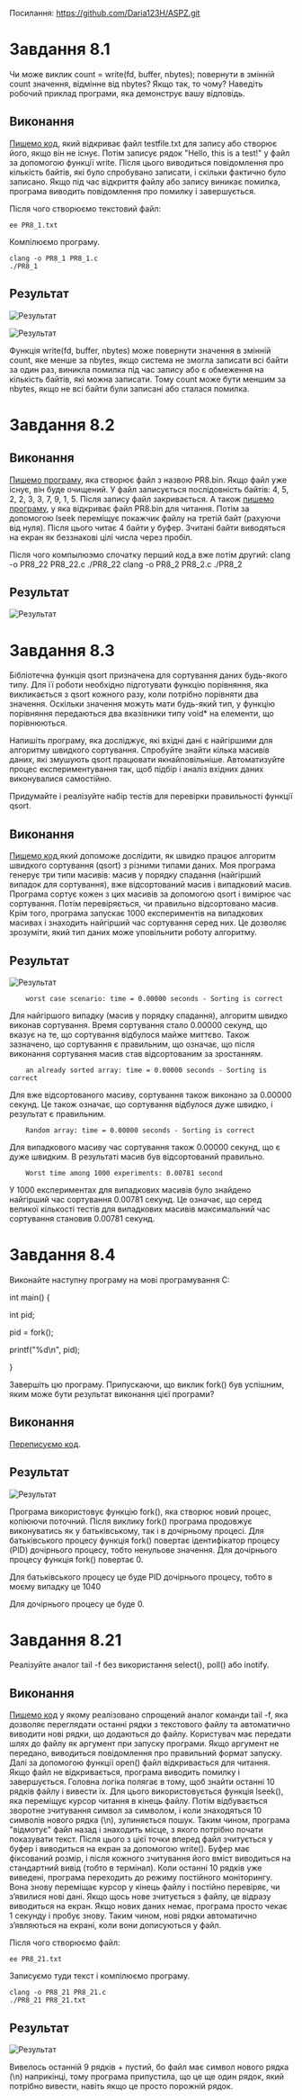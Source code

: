 Посилання: https://github.com/Daria123H/ASPZ.git

# Завдання 8.1

Чи може виклик count = write(fd, buffer, nbytes); повернути в змінній count значення, відмінне від nbytes? Якщо так, то чому? Наведіть робочий приклад програми, яка демонструє вашу відповідь.

## Виконання

[Пишемо код](https://github.com/Daria123H/ASPZ/blob/main/Pr8/PR8_1/PR8_1.c), який відкриває файл testfile.txt для запису або створює його, якщо він не існує. Потім записує рядок "Hello, this is a test!" у файл за допомогою функції write. Після цього виводиться повідомлення про кількість байтів, які було спробувано записати, і скільки фактично було записано. Якщо під час відкриття файлу або запису виникає помилка, програма виводить повідомлення про помилку і завершується.

Після чого створюємо текстовий файл:

    ee PR8_1.txt

Компілюємо програму. 

    clang -o PR8_1 PR8_1.c
    ./PR8_1 

## Результат

![Результат](https://github.com/Daria123H/ASPZ/blob/main/Pr8/PR8_1/PR8_1.png)

![Результат](https://github.com/Daria123H/ASPZ/blob/main/Pr8/PR8_1/PR8_11.png)

Функція write(fd, buffer, nbytes) може повернути значення в змінній count, яке менше за nbytes, якщо система не змогла записати всі байти за один раз, виникла помилка під час запису або є обмеження на кількість байтів, які можна записати. Тому count може бути меншим за nbytes, якщо не всі байти були записані або сталася помилка.

# Завдання 8.2

## Виконання

[Пишемо програму](https://github.com/Daria123H/ASPZ/blob/main/Pr8/PR8_2/PR8_22.c), яка створює файл з назвою PR8.bin. Якщо файл уже існує, він буде очищений. У файл записується послідовність байтів: 4, 5, 2, 2, 3, 3, 7, 9, 1, 5. Після запису файл закривається.
А також [пишемо програму](https://github.com/Daria123H/ASPZ/blob/main/Pr8/PR8_2/PR8_2.c), у яка відкриває файл PR8.bin для читання. Потім за допомогою lseek переміщує покажчик файлу на третій байт (рахуючи від нуля). Після цього читає 4 байти у буфер. Зчитані байти виводяться на екран як беззнакові цілі числа через пробіл.

Після чого компылюэмо спочатку перший код,а вже потім другий:
     clang -o PR8_22 PR8_22.c
    ./PR8_22 
     clang -o PR8_2 PR8_2.c
    ./PR8_2

## Результат

![Результат](https://github.com/Daria123H/ASPZ/blob/main/Pr8/PR8_2/PR8_44.png)


# Завдання 8.3

Бібліотечна функція qsort призначена для сортування даних будь-якого типу. Для її роботи необхідно підготувати функцію порівняння, яка викликається з qsort кожного разу, коли потрібно порівняти два значення. Оскільки значення можуть мати будь-який тип, у функцію порівняння передаються два вказівники типу void* на елементи, що порівнюються.
 
Напишіть програму, яка досліджує, які вхідні дані є найгіршими для алгоритму швидкого сортування. Спробуйте знайти кілька масивів даних, які змушують qsort працювати якнайповільніше. Автоматизуйте процес експериментування так, щоб підбір і аналіз вхідних даних виконувалися самостійно.

Придумайте і реалізуйте набір тестів для перевірки правильності функції qsort.

## Виконання

[Пишемо код](https://github.com/Daria123H/ASPZ/blob/main/Pr8/PR8_3/PR8_3.c),який допоможе дослідити, як швидко працює алгоритм швидкого сортування (qsort) з різними типами даних. Моя програма генерує три типи масивів: масив у порядку спадання (найгірший випадок для сортування), вже відсортований масив і випадковий масив. Програма сортує кожен з цих масивів за допомогою qsort і вимірює час сортування. Потім перевіряється, чи правильно відсортовано масив. Крім того, програма запускає 1000 експериментів на випадкових масивах і знаходить найгірший час сортування серед них. Це дозволяє зрозуміти, який тип даних може уповільнити роботу алгоритму.

## Результат

![Результат](https://github.com/Daria123H/ASPZ/blob/main/Pr8/PR8_3/PR8_3.png)

        worst case scenario: time = 0.00000 seconds - Sorting is correct

Для найгіршого випадку (масив у порядку спадання), алгоритм швидко виконав сортування. Время сортування стало 0.00000 секунд, що вказує на те, що сортування відбулося майже миттєво. Також зазначено, що сортування є правильним, що означає, що після виконання сортування масив став відсортованим за зростанням.

        an already sorted array: time = 0.00000 seconds - Sorting is correct

Для вже відсортованого масиву, сортування також виконано за 0.00000 секунд. Це також означає, що сортування відбулося дуже швидко, і результат є правильним.

        Random array: time = 0.00000 seconds - Sorting is correct

Для випадкового масиву час сортування також 0.00000 секунд, що є дуже швидким. В результаті масив був відсортований правильно.

        Worst time among 1000 experiments: 0.00781 second

У 1000 експериментах для випадкових масивів було знайдено найгірший час сортування 0.00781 секунд. Це означає, що серед великої кількості тестів для випадкових масивів максимальний час сортування становив 0.00781 секунд.

# Завдання 8.4

 Виконайте наступну програму на мові програмування С:
 
int main() {

  int pid;
  
  pid = fork();
  
  printf("%d\n", pid);
  
}

Завершіть цю програму. Припускаючи, що виклик fork() був успішним, яким може бути результат виконання цієї програми?

## Виконання

[Переписуємо код](https://github.com/Daria123H/ASPZ/blob/main/Pr8/PR8_4/PR8_4.c). 

## Результат

![Результат](https://github.com/Daria123H/ASPZ/blob/main/Pr8/PR8_4/PR8_4.png)

Програма використовує функцію fork(), яка створює новий процес, копіюючи поточний. Після виклику fork() програма продовжує виконуватись як у батьківському, так і в дочірньому процесі. Для батьківського процесу функція fork() повертає ідентифікатор процесу (PID) дочірнього процесу, тобто ненульове значення. Для дочірнього процесу функція fork() повертає 0.

Для батьківського процесу це буде PID дочірнього процесу, тобто в моєму випадку це 1040

Для дочірнього процесу це буде 0.


# Завдання 8.21

Реалізуйте аналог tail -f без використання select(), poll() або inotify.

## Виконання

[Пишемо код](https://github.com/Daria123H/ASPZ/blob/main/Pr8/Pr8_21.c) у якому реалізовано спрощений аналог команди tail -f, яка дозволяє переглядати останні рядки з текстового файлу та автоматично виводити нові рядки, що додаються до файлу. Користувач має передати шлях до файлу як аргумент при запуску програми. Якщо аргумент не передано, виводиться повідомлення про правильний формат запуску. Далі за допомогою функції open() файл відкривається для читання. Якщо файл не відкривається, програма виводить помилку і завершується. Головна логіка полягає в тому, щоб знайти останні 10 рядків файлу і вивести їх. Для цього використовується функція lseek(), яка переміщує курсор читання в кінець файлу. Потім відбувається зворотне зчитування символ за символом, і коли знаходяться 10 символів нового рядка (\n), зупиняється пошук. Таким чином, програма "відмотує" файл назад і знаходить місце, з якого потрібно почати показувати текст. Після цього з цієї точки вперед файл зчитується у буфер і виводиться на екран за допомогою write(). Буфер має фіксований розмір, і після кожного зчитування його вміст виводиться на стандартний вивід (тобто в термінал). Коли останні 10 рядків уже виведені, програма переходить до режиму постійного моніторингу. Вона знову переміщає курсор у кінець файлу і постійно перевіряє, чи з’явилися нові дані. Якщо щось нове зчитується з файлу, це відразу виводиться на екран. Якщо нових даних немає, програма просто чекає 1 секунду і пробує знову. Таким чином, нові рядки автоматично з’являються на екрані, коли вони дописуються у файл.

Після чого створюємо файл:

    ee PR8_21.txt

Записуємо туди текст і компілюємо програму. 

    clang -o PR8_21 PR8_21.c
    ./PR8_21 PR8_21.txt 

## Результат

![Результат](https://github.com/Daria123H/ASPZ/blob/main/Pr8/PR8_21.png)

Вивелось останній 9 рядків + пустий, бо файл має символ нового рядка (\n) наприкінці, тому програма припустила, що це ще один рядок, який потрібно вивести, навіть якщо це просто порожній рядок.
